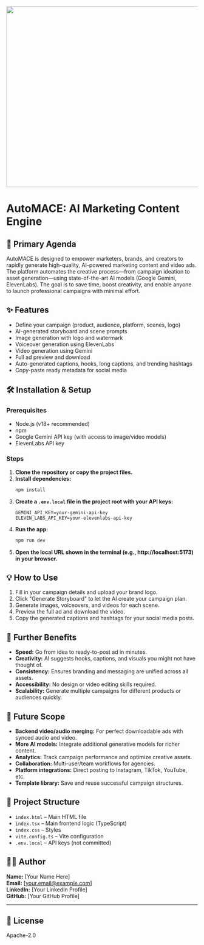 <div align="center">
<img width="1200" height="475" alt="GHBanner" src="https://github.com/user-attachments/assets/0aa67016-6eaf-458a-adb2-6e31a0763ed6" />
</div>

# AutoMACE: AI Marketing Content Engine

## 🚀 Primary Agenda
AutoMACE is designed to empower marketers, brands, and creators to rapidly generate high-quality, AI-powered marketing content and video ads. The platform automates the creative process—from campaign ideation to asset generation—using state-of-the-art AI models (Google Gemini, ElevenLabs). The goal is to save time, boost creativity, and enable anyone to launch professional campaigns with minimal effort.

## ✨ Features
- Define your campaign (product, audience, platform, scenes, logo)
- AI-generated storyboard and scene prompts
- Image generation with logo and watermark
- Voiceover generation using ElevenLabs
- Video generation using Gemini
- Full ad preview and download
- Auto-generated captions, hooks, long captions, and trending hashtags
- Copy-paste ready metadata for social media

## 🛠️ Installation & Setup

### Prerequisites
- Node.js (v18+ recommended)
- npm
- Google Gemini API key (with access to image/video models)
- ElevenLabs API key

### Steps
1. **Clone the repository or copy the project files.**
2. **Install dependencies:**
   ```sh
   npm install
   ```
3. **Create a `.env.local` file in the project root with your API keys:**
   ```env
   GEMINI_API_KEY=your-gemini-api-key
   ELEVEN_LABS_API_KEY=your-elevenlabs-api-key
   ```
4. **Run the app:**
   ```sh
   npm run dev
   ```
5. **Open the local URL shown in the terminal (e.g., http://localhost:5173) in your browser.**

## 💡 How to Use
1. Fill in your campaign details and upload your brand logo.
2. Click "Generate Storyboard" to let the AI create your campaign plan.
3. Generate images, voiceovers, and videos for each scene.
4. Preview the full ad and download the video.
5. Copy the generated captions and hashtags for your social media posts.

## 🌟 Further Benefits
- **Speed:** Go from idea to ready-to-post ad in minutes.
- **Creativity:** AI suggests hooks, captions, and visuals you might not have thought of.
- **Consistency:** Ensures branding and messaging are unified across all assets.
- **Accessibility:** No design or video editing skills required.
- **Scalability:** Generate multiple campaigns for different products or audiences quickly.

## 🔮 Future Scope
- **Backend video/audio merging:** For perfect downloadable ads with synced audio and video.
- **More AI models:** Integrate additional generative models for richer content.
- **Analytics:** Track campaign performance and optimize creative assets.
- **Collaboration:** Multi-user/team workflows for agencies.
- **Platform integrations:** Direct posting to Instagram, TikTok, YouTube, etc.
- **Template library:** Save and reuse successful campaign structures.

## 📁 Project Structure
- `index.html` – Main HTML file
- `index.tsx` – Main frontend logic (TypeScript)
- `index.css` – Styles
- `vite.config.ts` – Vite configuration
- `.env.local` – API keys (not committed)

## 🧑‍💻 Author
**Name:** [Your Name Here]  
**Email:** [your.email@example.com]  
**LinkedIn:** [Your LinkedIn Profile]  
**GitHub:** [Your GitHub Profile]  

---

## 📝 License
Apache-2.0
